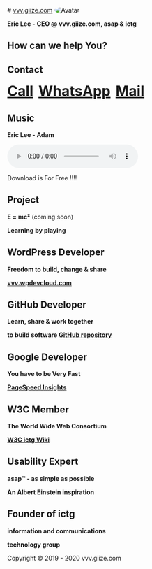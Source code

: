 <head>
<link rel="apple-touch-icon" sizes="180x180" href="/apple-touch-icon.png">
<link rel="icon" type="image/png" sizes="32x32" href="/favicon-32x32.png">
<link rel="icon" type="image/png" sizes="16x16" href="/favicon-16x16.png">
<link rel="manifest" href="/site.webmanifest">
<meta name="viewport" content="width=device-width, initial-scale=1">
<style>
img {
  border-radius: 50%;
}
</style>
</head>
# <a href="http://vvv.giize.com" >vvv.giize.com</a>
<img src="https://ictg.github.io/ictg-i.jpg" alt="Avatar">

**Eric Lee - CEO @ vvv.giize.com, asap & ictg**

## How can we help You?

## Contact
<strong><font size="6"><a href="tel:+31684153347">Call</a></font></strong> &nbsp; <strong><font size="6"> <a href="https://wa.me/31684153347?text=VVV.GIIZE.COM" target="_blank">WhatsApp</a></font></strong> &nbsp; <strong><font size="6"><a href="mailto:vvv.giize@gmail.com" target="_blank">Mail</a></font></strong>

## Music
**Eric Lee - Adam**
	
<audio src="/Adam.mp3" controls ></audio>

Download is For Free !!!!

## Project
**E = mc²** (coming soon)

**Learning by playing**

## WordPress Developer
**Freedom to build, change & share**

**<a href="https://vvv.wpdevcloud.com" target="_blank">vvv.wpdevcloud.com</a>**

## GitHub Developer
**Learn, share & work together**

**to build software <a href="https://github.com/ictg" target="_blank">GitHub repository</a>**

## Google Developer
**You have to be Very Fast**

**<a href="https://developers.google.com/speed/pagespeed/insights/?hl=en&url=https%3A%2F%2Fictg.github.io%2F&tab=desktop" target="_blank">PageSpeed Insights</a>**

## W3C Member
**The World Wide Web Consortium**

**<a href="https://www.w3.org/community/aikr/wiki/User:Ictg" target="_blank">W3C ictg Wiki</a>**

## Usability Expert
**asap™ - as simple as possible**

**An Albert Einstein inspiration**

## Founder of ictg

**information and communications**

**technology group**

Copyright © 2019 - 2020 vvv.giize.com
